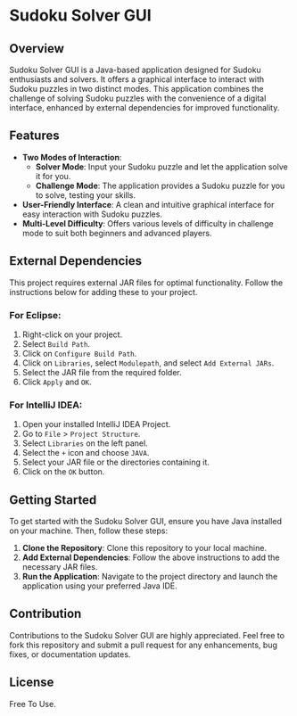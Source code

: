 # Sudoku Solver GUI

## Overview
Sudoku Solver GUI is a Java-based application designed for Sudoku enthusiasts and solvers. It offers a graphical interface to interact with Sudoku puzzles in two distinct modes. This application combines the challenge of solving Sudoku puzzles with the convenience of a digital interface, enhanced by external dependencies for improved functionality.

## Features
- **Two Modes of Interaction**:
  - **Solver Mode**: Input your Sudoku puzzle and let the application solve it for you.
  - **Challenge Mode**: The application provides a Sudoku puzzle for you to solve, testing your skills.
- **User-Friendly Interface**: A clean and intuitive graphical interface for easy interaction with Sudoku puzzles.
- **Multi-Level Difficulty**: Offers various levels of difficulty in challenge mode to suit both beginners and advanced players.

## External Dependencies
This project requires external JAR files for optimal functionality. Follow the instructions below for adding these to your project.

### For Eclipse:
1. Right-click on your project.
2. Select `Build Path`.
3. Click on `Configure Build Path`.
4. Click on `Libraries`, select `Modulepath`, and select `Add External JARs`.
5. Select the JAR file from the required folder.
6. Click `Apply` and `OK`.

### For IntelliJ IDEA:
1. Open your installed IntelliJ IDEA Project.
2. Go to `File` > `Project Structure`.
3. Select `Libraries` on the left panel.
4. Select the `+` icon and choose `JAVA`.
5. Select your JAR file or the directories containing it.
6. Click on the `OK` button.

## Getting Started
To get started with the Sudoku Solver GUI, ensure you have Java installed on your machine. Then, follow these steps:

1. **Clone the Repository**: Clone this repository to your local machine.
2. **Add External Dependencies**: Follow the above instructions to add the necessary JAR files.
3. **Run the Application**: Navigate to the project directory and launch the application using your preferred Java IDE.

## Contribution
Contributions to the Sudoku Solver GUI are highly appreciated. Feel free to fork this repository and submit a pull request for any enhancements, bug fixes, or documentation updates.

## License
Free To Use.
